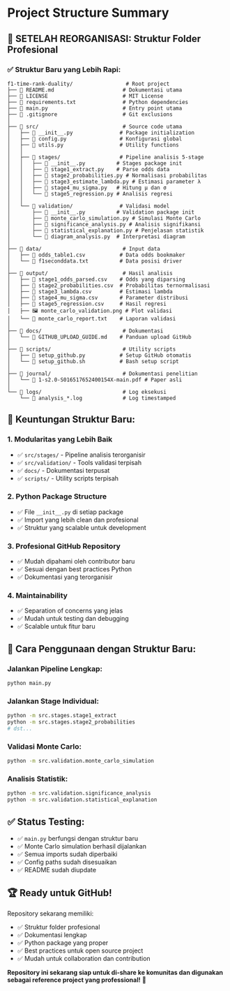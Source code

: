 # Project Structure Summary

## 📁 **SETELAH REORGANISASI: Struktur Folder Profesional**

### ✅ **Struktur Baru yang Lebih Rapi:**

```
f1-time-rank-duality/                 # Root project
├── 📄 README.md                      # Dokumentasi utama
├── 📄 LICENSE                        # MIT License
├── 📄 requirements.txt               # Python dependencies
├── 📄 main.py                        # Entry point utama
├── 📄 .gitignore                     # Git exclusions
│
├── 📂 src/                           # Source code utama
│   ├── 📄 __init__.py               # Package initialization
│   ├── 📄 config.py                 # Konfigurasi global
│   ├── 📄 utils.py                  # Utility functions
│   │
│   ├── 📂 stages/                   # Pipeline analisis 5-stage
│   │   ├── 📄 __init__.py          # Stages package init
│   │   ├── 📄 stage1_extract.py    # Parse odds data
│   │   ├── 📄 stage2_probabilities.py # Normalisasi probabilitas
│   │   ├── 📄 stage3_estimate_lambda.py # Estimasi parameter λ
│   │   ├── 📄 stage4_mu_sigma.py   # Hitung μ dan σ
│   │   └── 📄 stage5_regression.py # Analisis regresi
│   │
│   └── 📂 validation/               # Validasi model
│       ├── 📄 __init__.py          # Validation package init
│       ├── 📄 monte_carlo_simulation.py # Simulasi Monte Carlo
│       ├── 📄 significance_analysis.py # Analisis signifikansi
│       ├── 📄 statistical_explanation.py # Penjelasan statistik
│       └── 📄 diagram_analysis.py  # Interpretasi diagram
│
├── 📂 data/                          # Input data
│   ├── 📄 odds_table1.csv           # Data odds bookmaker
│   └── 📄 f1seconddata.txt          # Data posisi driver
│
├── 📂 output/                        # Hasil analisis
│   ├── 📄 stage1_odds_parsed.csv    # Odds yang diparsing
│   ├── 📄 stage2_probabilities.csv  # Probabilitas ternormalisasi
│   ├── 📄 stage3_lambda.csv         # Estimasi lambda
│   ├── 📄 stage4_mu_sigma.csv       # Parameter distribusi
│   ├── 📄 stage5_regression.csv     # Hasil regresi
│   ├── 🖼️ monte_carlo_validation.png # Plot validasi
│   └── 📄 monte_carlo_report.txt    # Laporan validasi
│
├── 📂 docs/                          # Dokumentasi
│   └── 📄 GITHUB_UPLOAD_GUIDE.md    # Panduan upload GitHub
│
├── 📂 scripts/                       # Utility scripts
│   ├── 📄 setup_github.py           # Setup GitHub otomatis
│   └── 📄 setup_github.sh           # Bash setup script
│
├── 📂 journal/                       # Dokumentasi penelitian
│   └── 📄 1-s2.0-S016517652400154X-main.pdf # Paper asli
│
└── 📂 logs/                          # Log eksekusi
    └── 📄 analysis_*.log             # Log timestamped
```

## 🎯 **Keuntungan Struktur Baru:**

### **1. Modularitas yang Lebih Baik**
- ✅ `src/stages/` - Pipeline analisis terorganisir
- ✅ `src/validation/` - Tools validasi terpisah
- ✅ `docs/` - Dokumentasi terpusat
- ✅ `scripts/` - Utility scripts terpisah

### **2. Python Package Structure**
- ✅ File `__init__.py` di setiap package
- ✅ Import yang lebih clean dan profesional
- ✅ Struktur yang scalable untuk development

### **3. Profesional GitHub Repository**
- ✅ Mudah dipahami oleh contributor baru
- ✅ Sesuai dengan best practices Python
- ✅ Dokumentasi yang terorganisir

### **4. Maintainability**
- ✅ Separation of concerns yang jelas
- ✅ Mudah untuk testing dan debugging
- ✅ Scalable untuk fitur baru

## 🚀 **Cara Penggunaan dengan Struktur Baru:**

### **Jalankan Pipeline Lengkap:**
```bash
python main.py
```

### **Jalankan Stage Individual:**
```bash
python -m src.stages.stage1_extract
python -m src.stages.stage2_probabilities
# dst...
```

### **Validasi Monte Carlo:**
```bash
python -m src.validation.monte_carlo_simulation
```

### **Analisis Statistik:**
```bash
python -m src.validation.significance_analysis
python -m src.validation.statistical_explanation
```

## ✅ **Status Testing:**

- ✅ `main.py` berfungsi dengan struktur baru
- ✅ Monte Carlo simulation berhasil dijalankan
- ✅ Semua imports sudah diperbaiki
- ✅ Config paths sudah disesuaikan
- ✅ README sudah diupdate

## 🏆 **Ready untuk GitHub!**

Repository sekarang memiliki:
- ✅ Struktur folder profesional
- ✅ Dokumentasi lengkap
- ✅ Python package yang proper
- ✅ Best practices untuk open source project
- ✅ Mudah untuk collaboration dan contribution

**Repository ini sekarang siap untuk di-share ke komunitas dan digunakan sebagai reference project yang professional!** 🎉